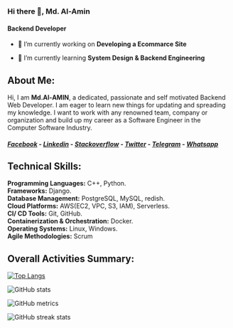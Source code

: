 ### Hi there 👋, Md. Al-Amin
#### Backend Developer

- 🔭 I’m currently working on **Developing a Ecommarce Site**

- 🌱 I’m currently learning **System Design & Backend Engineering**
## **About Me:**

Hi, I am **Md.Al-AMIN**, a dedicated, passionate and self motivated Backend Web Developer. I am eager to learn new things for updating and spreading my knowledge. I want to work with any renowned team, company or organization and build up my career as a Software Engineer in the Computer Software Industry.

##### [**Facebook**](https://web.facebook.com/profile.php?id=100003951763427) - [**Linkedin**](https://www.linkedin.com/in/md-al-amin-38827a128/) - [**Stackoverflow**](https://stackoverflow.com/users/8093787/md-al-amin) - [**Twitter**](https://twitter.com/mdalami18414685) - [**Telegram**](https://t.me/alamin_cse97) - [**Whatsapp**](https://wa.me/+8801830901641)

## **Technical Skills:**
  **Programming Languages:** C++, Python. <br>
  **Frameworks:** Django. <br>
  **Database Management:** PostgreSQL, MySQL, redish. <br>
  **Cloud Platforms:** AWS(EC2, VPC, S3, IAM), Serverless. <br>
	**CI/ CD Tools:** Git, GitHub. <br>
	**Containerization & Orchestration:** Docker. <br>
	**Operating Systems:** Linux, Windows. <br>
	**Agile Methodologies:** Scrum


## **Overall Activities Summary:**

[![Top Langs](https://github-readme-stats.vercel.app/api/top-langs/?username=alamincse97)](https://github.com/anuraghazra/github-readme-stats)

![GitHub stats](https://github-readme-stats.vercel.app/api?username=alamincse97&show_icons=true&count_private=true)  

![GitHub metrics](https://metrics.lecoq.io/alamincse97)  

![GitHub streak stats](https://streak-stats.demolab.com/?user=alamincse97) 
